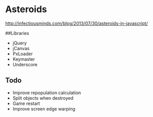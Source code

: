 # Asteroids
http://infectiousminds.com/blog/2013/07/30/asteroids-in-javascript/

##Libraries
* jQuery
* jCanvas
* PxLoader
* Keymaster
* Underscore

## Todo
* Improve repopulation calculation
* Split objects when destroyed
* Game restart
* Improve screen edge warping
